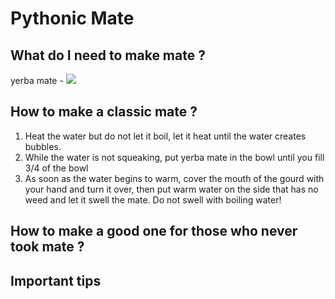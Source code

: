 # **Pythonic Mate**

## What do I need to make mate ?

yerba mate - ![](http://www.ervamatemazutti.com.br/wp-content/uploads/2019/01/composicao.jpg)

## How to make a classic mate ?
1. Heat the water but do not let it boil, let it heat until the water creates bubbles.
2. While the water is not squeaking, put yerba mate in the bowl until you fill 3/4 of the bowl
3. As soon as the water begins to warm, cover the mouth of the gourd with your hand and turn it over, then put warm water on the side that has no weed and let it swell the mate. Do not swell with boiling water!

## How to make a good one for those who never took mate ?
## Important tips
